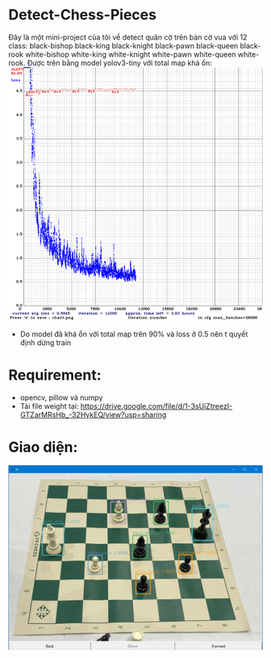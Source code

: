 # Detect-Chess-Pieces 
Đây là một mini-project của tôi về detect quân cờ trên bàn cờ vua với 12 class: black-bishop black-king black-knight black-pawn black-queen black-rook white-bishop white-king  white-knight white-pawn white-queen white-rook. Được trên bằng model yolov3-tiny với total map khá ổn:
![plot](Imple/chart.png)
- Do model đã khá ổn với total map trên 90% và loss ở 0.5 nên t quyết định dừng train

# Requirement: 
- opencv, pillow và numpy 
- Tải file weight tại: https://drive.google.com/file/d/1-3sUiZtreezI-GTZarMRsHb_-32HykEQ/view?usp=sharing

# Giao diện:
![plot](Imple/app.png)


